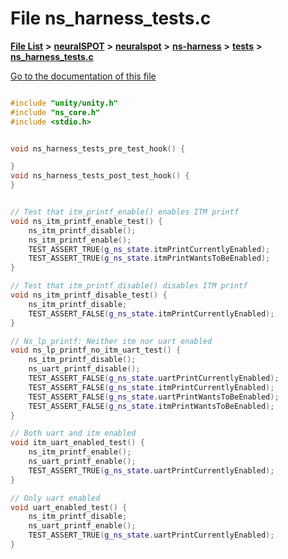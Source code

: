

# File ns\_harness\_tests.c

[**File List**](files.md) **>** [**neuralSPOT**](dir_75594cce7c7773aa3cb253214bf56510.md) **>** [**neuralspot**](dir_b737d82f35ec218ac5a7ef4105db9c0e.md) **>** [**ns-harness**](dir_e0d7b3aff6df2cba2f05a768a095730e.md) **>** [**tests**](dir_005af69e787a160fad8c7d3f6a25f06b.md) **>** [**ns\_harness\_tests.c**](ns__harness__tests_8c.md)

[Go to the documentation of this file](ns__harness__tests_8c.md)

```C++

#include "unity/unity.h"
#include "ns_core.h"
#include <stdio.h>


void ns_harness_tests_pre_test_hook() {

}
void ns_harness_tests_post_test_hook() {
}


// Test that itm_printf_enable() enables ITM printf
void ns_itm_printf_enable_test() {
    ns_itm_printf_disable();
    ns_itm_printf_enable();
    TEST_ASSERT_TRUE(g_ns_state.itmPrintCurrentlyEnabled);
    TEST_ASSERT_TRUE(g_ns_state.itmPrintWantsToBeEnabled);
}

// Test that itm_printf_disable() disables ITM printf
void ns_itm_printf_disable_test() {
    ns_itm_printf_disable;
    TEST_ASSERT_FALSE(g_ns_state.itmPrintCurrentlyEnabled);
}

// Ns_lp_printf: Neither itm nor uart enabled
void ns_lp_printf_no_itm_uart_test() {
    ns_itm_printf_disable();
    ns_uart_printf_disable();
    TEST_ASSERT_FALSE(g_ns_state.uartPrintCurrentlyEnabled);
    TEST_ASSERT_FALSE(g_ns_state.itmPrintCurrentlyEnabled);
    TEST_ASSERT_FALSE(g_ns_state.uartPrintWantsToBeEnabled);
    TEST_ASSERT_FALSE(g_ns_state.itmPrintWantsToBeEnabled);
}

// Both uart and itm enabled
void itm_uart_enabled_test() {
    ns_itm_printf_enable();
    ns_uart_printf_enable();
    TEST_ASSERT_TRUE(g_ns_state.uartPrintCurrentlyEnabled);
}

// Only uart enabled
void uart_enabled_test() {
    ns_itm_printf_disable;
    ns_uart_printf_enable();
    TEST_ASSERT_TRUE(g_ns_state.uartPrintCurrentlyEnabled);
}

```

